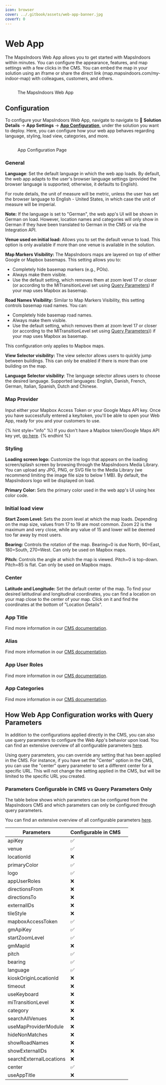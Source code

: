 ```yaml
---
icon: browser
cover: ../.gitbook/assets/web-app-banner.jpg
coverY: 0
---
```


# Web App

The MapsIndoors Web App allows you to get started with MapsIndoors within minutes. You can configure the appearance, features, and map settings with a few clicks in the CMS. You can embed the map in your solution using an iframe or share the direct link (map.mapsindoors.com/my-indoor-map) with colleagues, customers, and others.

<figure><img src="../.gitbook/assets/web-app.png" alt=""><figcaption><p>The MapsIndoors Web App</p></figcaption></figure>

## Configuration

To configure your MapsIndoors Web App, navigate to navigate to :wrench: **Solution Details** → **App Settings** → [**App Configuration**,](https://cms.mapsindoors.com/app-settings/app-config) under the solution you want to deploy. Here, you can configure how your web app behaves regarding language, styling, load view, categories, and more.

<figure><img src="../.gitbook/assets/image (69).png" alt=""><figcaption><p>App Configuration Page</p></figcaption></figure>

### General

**Language**: Set the default language in which the web app loads. By default, the web app adapts to the user's browser language settings (provided the browser language is supported; otherwise, it defaults to English).

For route details, the unit of measure will be metric, unless the user has set the browser language to English - United States, in which case the unit of measure will be imperial.

**Note:** If the language is set to "German", the web app's UI will be shown in German on load. However, location names and categories will only show in German if they have been translated to German in the CMS or via the Integration API.

**Venue used on initial load:** Allows you to set the default venue to load. This option is only available if more than one venue is available in the solution.

**Map Markers Visibility:** The MapsIndoors maps are layered on top of either Google or Mapbox basemaps. This setting allows you to:

* Completely hide basemap markers (e.g., POIs).
* Always make them visible.
* Use the default setting, which removes them at zoom level 17 or closer (or according to the MITransitionLevel set using [Query Parameters](https://docs.mapsindoors.com/products/fast-track-maptemplate/configuration/query-parameters)) if your map uses Mapbox as basemap.

**Road Names Visibility:** Similar to Map Markers Visibility, this setting controls basemap road names. You can:

* Completely hide basemap road names.
* Always make them visible.
* Use the default setting, which removes them at zoom level 17 or closer (or according to the MITransitionLevel set using [Query Parameters](https://docs.mapsindoors.com/products/fast-track-maptemplate/configuration/query-parameters))) if your map uses Mapbox as basemap.

This configuration only applies to Mapbox maps.

**View Selector visibility:** The view selector allows users to quickly jump between buildings. This can only be enabled if there is more than one building on the map.

**Language Selector visibility**: The language selector allows users to choose the desired language. Supported languages: English, Danish, French, German, Italian, Spanish, Dutch and Chinese.

### Map Provider

Input either your Mapbox Access Token or your Google Maps API key. Once you have successfully entered a key/token, you'll be able to open your Web App, ready for you and your customers to use.

{% hint style="info" %}
If you don't have a Mapbox token/Google Maps API key yet, [go here](../sdks-and-frameworks/web/tutorial/getting-started/map-engine-provider/).
{% endhint %}

### Styling

**Loading screen logo:** Customize the logo that appears on the loading screen/splash screen by browsing through the MapsIndoors Media Library. You can upload any JPG, PNG, or SVG file to the Media Library (we recommend limiting the image file size to below 1 MB). By default, the MapsIndoors logo will be displayed on load.

**Primary Color:** Sets the primary color used in the web app's UI using hex color code.&#x20;

### Initial load view

**Start Zoom Level:** Sets the zoom level at which the map loads. Depending on the map size, values from 17 to 19 are most common. Zoom 22 is the maximum and very close, while any value of 15 and lower will be deemed too far away by most users.

**Bearing:** Controls the rotation of the map. Bearing=0 is due North, 90=East, 180=South, 270=West. Can only be used on Mapbox maps.&#x20;

**Pitch:** Controls the angle at which the map is viewed. Pitch=0 is top-down. Pitch=85 is flat. Can only be used on Mapbox maps.&#x20;

### Center

**Latitude and Longitude:** Set the default center of the map. To find your desired latitudinal and longitudinal coordinates, you can find a location on your map close to the center of your map. Click on it and find the coordinates at the bottom of "Location Details".&#x20;

### App Title

Find more information in our [CMS documentation](https://docs.mapsindoors.com/products/cms/interface-overview#app-configuration).&#x20;

### Alias

Find more information in our [CMS documentation](https://docs.mapsindoors.com/products/cms/interface-overview#app-configuration).&#x20;

### App User Roles

Find more information in our [CMS documentation](https://docs.mapsindoors.com/products/cms/interface-overview#app-configuration).&#x20;

### App Categories

Find more information in our [CMS documentation](https://docs.mapsindoors.com/products/cms/interface-overview#app-configuration).&#x20;

## How Web App Configuration works with Query Parameters

In addition to the configurations applied directly in the CMS, you can also use query parameters to configure the Web App's behavior upon load. You can find an extensive overview of all configurable parameters [here](https://docs.mapsindoors.com/products/fast-track-maptemplate/configuration/query-parameters).

Using query parameters, you can override any setting that has been applied in the CMS. For instance, if you have set the "Center" option in the CMS, you can use the "center" query parameter to set a different center for a specific URL. This will not change the setting applied in the CMS, but will be limited to the specific URL you created.

### Parameters Configurable in CMS vs Query Parameters Only&#x20;

The table below shows which parameters can be configured from the MapsIndoors CMS and which parameters can only be configured through query parameters.

You can find an extensive overview of all configurable parameters [here](fast-track-maptemplate/configuration/query-parameters.md).

<table><thead><tr><th>Parameters</th><th>Configurable in CMS</th><th data-hidden></th></tr></thead><tbody><tr><td>apiKey</td><td>✅</td><td></td></tr><tr><td>venue</td><td>✅</td><td></td></tr><tr><td>locationId</td><td>❌</td><td></td></tr><tr><td>primaryColor</td><td>✅</td><td></td></tr><tr><td>logo</td><td>✅</td><td></td></tr><tr><td>appUserRoles</td><td>❌</td><td></td></tr><tr><td>directionsFrom</td><td>❌</td><td></td></tr><tr><td>directionsTo</td><td>❌</td><td></td></tr><tr><td>externalIDs</td><td>❌</td><td></td></tr><tr><td>tileStyle</td><td>❌</td><td></td></tr><tr><td>mapboxAccessToken</td><td>✅</td><td></td></tr><tr><td>gmApiKey</td><td>✅</td><td></td></tr><tr><td>startZoomLevel</td><td>✅</td><td></td></tr><tr><td>gmMapId</td><td>❌</td><td></td></tr><tr><td>pitch</td><td>✅</td><td></td></tr><tr><td>bearing</td><td>✅</td><td></td></tr><tr><td>language</td><td>✅</td><td></td></tr><tr><td>kioskOriginLocationId</td><td>❌</td><td></td></tr><tr><td>timeout</td><td>❌</td><td></td></tr><tr><td>useKeyboard</td><td>❌</td><td></td></tr><tr><td>miTransitionLevel</td><td>❌</td><td></td></tr><tr><td>category</td><td>❌</td><td></td></tr><tr><td>searchAllVenues</td><td>❌</td><td></td></tr><tr><td>useMapProviderModule</td><td>❌</td><td></td></tr><tr><td>hideNonMatches</td><td>❌</td><td></td></tr><tr><td>showRoadNames</td><td>❌</td><td></td></tr><tr><td>showExternalIDs</td><td>❌</td><td></td></tr><tr><td>searchExternalLocations</td><td>❌</td><td></td></tr><tr><td>center</td><td>✅</td><td></td></tr><tr><td>useAppTitle</td><td>❌</td><td></td></tr></tbody></table>
